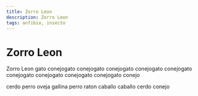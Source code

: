 ```yaml
---
title: Zorro Leon
description: Zorro Leon
tags: anfibio, insecto
---
```


# Zorro Leon

Zorro Leon gato conejogato conejogato conejogato conejogato conejogato conejogato conejogato conejogato conejogato conejo

cerdo perro oveja gallina perro raton caballo caballo cerdo conejo